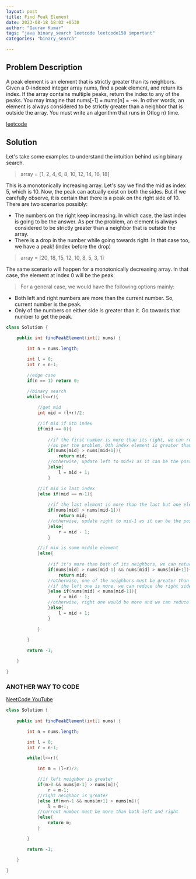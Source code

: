 ```yaml
---
layout: post
title: Find Peak Element
date: 2023-08-18 18:03 +0530
author: "Gaurav Kumar"
tags: "java binary_search leetcode leetcode150 important"
categories: "binary_search"

---
```


## Problem Description

A peak element is an element that is strictly greater than its neighbors.
Given a 0-indexed integer array nums, find a peak element, and return its index. If the array contains multiple peaks, return the index to any of the peaks.
You may imagine that nums[-1] = nums[n] = -∞. In other words, an element is always considered to be strictly greater than a neighbor that is outside the array.
You must write an algorithm that runs in O(log n) time.

[leetcode](https://leetcode.com/problems/find-peak-element/)

## Solution

Let's take some examples to understand the intuition behind using binary search.

> array = [1, 2, 4, 6, 8, 10, 12, 14, 16, 18]

This is a monotonically increasing array. Let's say we find the mid as index 5, which is 10. Now, the peak can actually exist on both the sides. But if we carefully observe, it is certain that there is a peak on the right side of 10. There are two scenarios possibly:

- The numbers on the right keep increasing. In which case, the last index is going to be the answer. As per the problem, an element is always considered to be strictly greater than a neighbor that is outside the array.
- There is a drop in the number while going towards right. In that case too, we have a peak! (index before the drop)

> array = [20, 18, 15, 12, 10, 8, 5, 3, 1]

The same scenario will happen for a monotonically decreasing array. In that case, the element at index 0 will be the peak.

> For a general case, we would have the following options mainly:

- Both left and right numbers are more than the current number. So, current number is the peak.
- Only of the numbers on either side is greater than it. Go towards that number to get the peak.

```java
class Solution {
    
    public int findPeakElement(int[] nums) {

        int n = nums.length;

        int l = 0;
        int r = n-1;

        //edge case
        if(n == 1) return 0;

        //binary search
        while(l<=r){
            
            //get mid
            int mid = (l+r)/2;

            //if mid if 0th index
            if(mid == 0){
                
                //if the first number is more than its right, we can return it as the answer
                //as per the problem, 0th index element is greater than it's left side
                if(nums[mid] > nums[mid+1]){
                    return mid;
                //otherwise, update left to mid+1 as it can be the possible answer
                }else{
                    l = mid + 1;
                }

            //if mid is last index
            }else if(mid == n-1){
                
                //if the last element is more than the last but one element, we can return it
                if(nums[mid] > nums[mid-1]){
                    return mid;
                //otherwise, update right to mid-1 as it can be the possible answer
                }else{
                    r = mid - 1;
                }

            //if mid is some middle element
            }else{
                
                //if it's more than both of its neighbors, we can return it as the peak
                if(nums[mid] > nums[mid-1] && nums[mid] > nums[mid+1]){
                    return mid;
                //otherwise, one of the neighbors must be greater than it
                //if the left one is more, we can reduce the right side of our search area
                }else if(nums[mid] < nums[mid-1]){
                    r = mid - 1;
                //otherwise, right one would be more and we can reduce the left side of our search area
                }else{
                    l = mid + 1;
                }

            }
 
        }

        return -1;

    }

}
```

### ANOTHER WAY TO CODE

[NeetCode YouTube](https://www.youtube.com/watch?v=kMzJy9es7Hc)

```java
class Solution {
    
    public int findPeakElement(int[] nums) {

        int n = nums.length;

        int l = 0;
        int r = n-1;

        while(l<=r){

            int m = (l+r)/2;

            //if left neighbor is greater
            if(m>0 && nums[m-1] > nums[m]){
                r = m-1;
            //right neighbor is greater
            }else if(m<n-1 && nums[m+1] > nums[m]){
                l = m+1;
            //current number must be more than both left and right
            }else{
                return m;
            }

        }

        return -1;

    }

}
```
